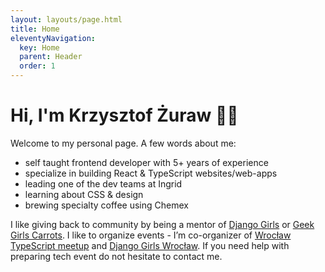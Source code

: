 ```yaml
---
layout: layouts/page.html
title: Home
eleventyNavigation:
  key: Home
  parent: Header
  order: 1
---
```


# Hi, I'm Krzysztof Żuraw 👋🏻

<article class="prose lg:prose-xl dark:prose-invert">

Welcome to my personal page. A few words about me:

- self taught frontend developer with 5+ years of experience
- specialize in building React & TypeScript websites/web-apps
- leading one of the dev teams at Ingrid
- learning about CSS & design
- brewing specialty coffee using Chemex

I like giving back to community by being a mentor of [Django Girls](https://djangogirls.org/) or
[Geek Girls Carrots](https://gocarrots.org/). I like to organize events - I’m co-organizer of
[Wrocław TypeScript meetup](https://www.meetup.com/pl-PL/WrocTypeScript/) and
[Django Girls Wrocław](https://djangogirls.org/wroclaw/). If you need help with preparing tech event do not hesitate to contact me.

</article>
